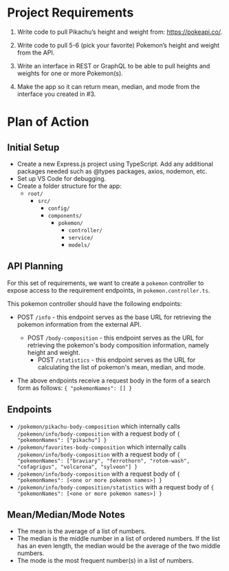 # Project Requirements

1. Write code to pull Pikachu’s height and weight from: https://pokeapi.co/.

2. Write code to pull 5-6 (pick your favorite) Pokemon’s height and weight from the API.

3. Write an interface in REST or GraphQL to be able to pull heights and weights for one or more Pokemon(s).

4. Make the app so it can return mean, median, and mode from the interface you created in #3.

# Plan of Action

## Initial Setup

- Create a new Express.js project using TypeScript. Add any additional packages needed such as @types packages, axios, nodemon, etc.
- Set up VS Code for debugging.
- Create a folder structure for the app:
  - `root/`
    - `src/`
      - `config/`
      - `components/`
        - `pokemon/`
          - `controller/`
          - `service/`
          - `models/`

## API Planning

For this set of requirements, we want to create a `pokemon` controller to expose access to the requirement endpoints, in `pokemon.controller.ts`.

This pokemon controller should have the following endpoints:

- POST `/info` - this endpoint serves as the base URL for retrieving the pokemon information from the external API.

  - POST `/body-composition` - this endpoint serves as the URL for retrieving the pokemon's body composition information, namely height and weight.
    - POST `/statistics` - this endpoint serves as the URL for calculating the list of pokemon's mean, median, and mode.

- The above endpoints receive a request body in the form of a search form as follows: `{ "pokemonNames": [] }`

## Endpoints

- `/pokemon/pikachu-body-composition` which internally calls `/pokemon/info/body-composition` with a request body of `{ "pokemonNames": ["pikachu"] }`
- `/pokemon/favorites-body-composition` which internally calls `/pokemon/info/body-composition` with a request body of `{ "pokemonNames": ["braviary", "ferrothorn", "rotom-wash", "cofagrigus", "volcarona", "sylveon"] }`
- `/pokemon/info/body-composition` with a request body of `{ "pokemonNames": [<one or more pokemon names>] }`
- `/pokemon/info/body-composition/statistics` with a request body of `{ "pokemonNames": [<one or more pokemon names>] }`

## Mean/Median/Mode Notes

- The mean is the average of a list of numbers.
- The median is the middle number in a list of ordered numbers. If the list has an even length, the median would be the average of the two middle numbers.
- The mode is the most frequent number(s) in a list of numbers.
